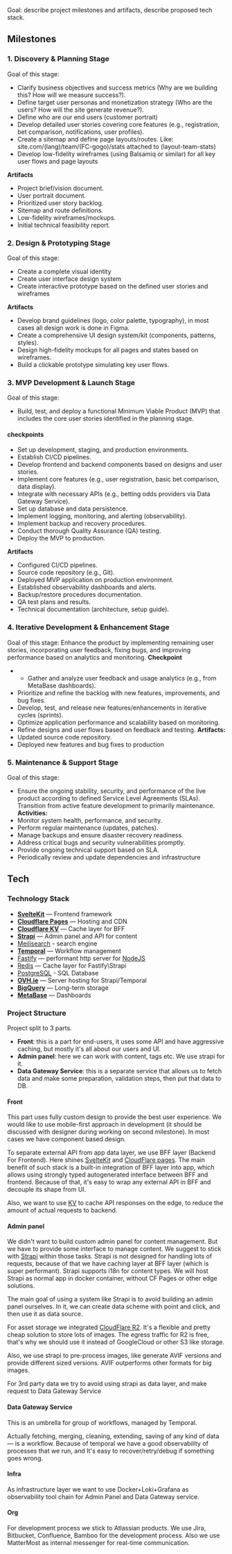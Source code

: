 Goal: describe project milestones and artifacts, describe proposed tech stack.

## Milestones
### 1. Discovery & Planning Stage
Goal of this stage:
- Clarify business objectives and success metrics (Why are we building this? How will we measure success?).
- Define target user personas and monetization strategy (Who are the users? How will the site generate revenue?).
- Define who are our end users (customer portrait)
- Develop detailed user stories covering core features (e.g., registration, bet comparison, notifications, user profiles).
- Create a sitemap and define page layouts/routes. Like: site.com/(lang)/team/(FC-gogo)/stats attached to (layout-team-stats)
- Develop low-fidelity wireframes (using Balsamiq or similar) for all key user flows and page layouts

**Artifacts**
- Project brief/vision document.
- User portrait document.
- Prioritized user story backlog.
- Sitemap and route definitions.
- Low-fidelity wireframes/mockups.
- Initial technical feasibility report.
### 2. Design & Prototyping Stage
Goal of this stage:
- Create a complete visual identity
- Create user interface design system
- Create interactive prototype based on the defined user stories and wireframes

**Artifacts**
- Develop brand guidelines (logo, color palette, typography), in most cases all design work is done in Figma.
- Create a comprehensive UI design system/kit (components, patterns, styles).
- Design high-fidelity mockups for all pages and states based on wireframes.
- Build a clickable prototype simulating key user flows.
### 3. MVP Development & Launch Stage
Goal of this stage:
- Build, test, and deploy a functional Minimum Viable Product (MVP) that includes the core user stories identified in the planning stage.

#### checkpoints
- Set up development, staging, and production environments.
- Establish CI/CD pipelines.
- Develop frontend and backend components based on designs and user stories.
- Implement core features (e.g., user registration, basic bet comparison, data display).
- Integrate with necessary APIs (e.g., betting odds providers via Data Gateway Service).
- Set up database and data persistence.
- Implement logging, monitoring, and alerting (observability).
- Implement backup and recovery procedures.
- Conduct thorough Quality Assurance (QA) testing.
- Deploy the MVP to production.

**Artifacts**
- Configured CI/CD pipelines.
- Source code repository (e.g., Git).
- Deployed MVP application on production environment.
- Established observability dashboards and alerts.
- Backup/restore procedures documentation.
- QA test plans and results.
- Technical documentation (architecture, setup guide).
### 4. Iterative Development & Enhancement Stage
Goal of this stage:
Enhance the product by implementing remaining user stories, incorporating user feedback, fixing bugs, and improving performance based on analytics and monitoring.
**Checkpoint**
- - Gather and analyze user feedback and usage analytics (e.g., from MetaBase dashboards).
- Prioritize and refine the backlog with new features, improvements, and bug fixes.
- Develop, test, and release new features/enhancements in iterative cycles (sprints).
- Optimize application performance and scalability based on monitoring.
- Refine designs and user flows based on feedback and testing.
**Artifacts:**
- Updated source code repository.
- Deployed new features and bug fixes to production

### 5. Maintenance & Support Stage
Goal of this stage:
- Ensure the ongoing stability, security, and performance of the live product according to defined Service Level Agreements (SLAs). Transition from active feature development to primarily maintenance.
**Activities:**
- Monitor system health, performance, and security.
- Perform regular maintenance (updates, patches).
- Manage backups and ensure disaster recovery readiness.
- Address critical bugs and security vulnerabilities promptly.
- Provide ongoing technical support based on SLA.
- Periodically review and update dependencies and infrastructure
## Tech
### Technology Stack  
- **[SvelteKit](https://svelte.dev/docs/kit/introduction)** — Frontend framework
- **[Cloudflare Pages](https://pages.cloudflare.com/)** — Hosting and CDN
- **[Cloudflare KV](https://developers.cloudflare.com/kv/)** — Cache layer for BFF
- **[Strapi](https://strapi.io/)** — Admin panel and API for content
- [Meilisearch](https://www.meilisearch.com/) - search engine
- **[Temporal](https://temporal.io/)** — Workflow management
- [Fastify](https://fastify.dev/) —  performant http server for [NodeJS](https://nodejs.org/)
- [Redis](https://redis.io/) — Cache layer for Fastify\Strapi
- [PostgreSQL](https://www.postgresql.org/) - SQL Database
- **[OVH.ie](https://www.ovhcloud.com/en-ie/)** — Server hosting for Strapi/Temporal
- **[BigQuery](https://cloud.google.com/bigquery)** — Long-term storage
- **[MetaBase](https://www.metabase.com/)** — Dashboards


### Project Structure
  
Project split to 3 parts.  
  
- **Front**: this is a part for end-users, it uses some API and have aggressive caching, but mostly it's all about our users and UI.  
- **Admin panel**: here we can work with content, tags etc. We use strapi for it.
- **Data Gateway Service**: this is a separate service that allows us to fetch data and make some preparation, validation steps, then put that data to DB.

#### Front

This part uses fully custom design to provide the best user experience. We would like to use mobile-first approach in development (it should be discussed with designer during working on second milestone). In most cases we have component based design.

To separate external API from app data layer, we use BFF layer (Backend For Frontend). Here shines [SvelteKit](https://kit.svelte.dev/) and [CloudFlare pages](https://pages.cloudflare.com/). The main benefit of such stack is a built-in integration of BFF layer into app, which allows using strongly typed autogenerated interface between BFF and frontend. Because of that, it's easy to wrap any external API in BFF and decouple its shape from UI. 

Also, we want to use [KV](https://developers.cloudflare.com/kv/) to cache API responses on the edge, to reduce the amount of actual requests to backend.

#### Admin panel

We didn't want to build custom admin panel for content management. But we have to provide some interface to manage content. We suggest to stick with [Strapi](strapi.io) within those tasks. 
Strapi is not designed for handling lots of requests, because of that we have caching layer at BFF layer (which is super performant). Strapi supports i18n for content types. We will host Strapi as normal app in docker container, without CF Pages or other edge solutions.

The main goal of using a system like Strapi is to avoid building an admin panel ourselves. In it, we can create data scheme with point and click, and then use it as data source.

For asset storage we integrated [CloudFlare R2](https://developers.cloudflare.com/r2/). It's a flexible and pretty cheap solution to store lots of images. The egress traffic for R2 is free, that's why we should use it instead of GoogleCloud or other S3 like storage.

Also, we use strapi to pre-process images, like generate AVIF versions and provide different sized versions. AVIF outperforms other formats for big images.

For 3rd party data we try to avoid using strapi as data layer, and make request to Data Gateway Service

#### Data Gateway Service
This is an umbrella for group of workflows, managed by Temporal.

Actually fetching, merging, cleaning, extending, saving of any kind of data — is a workflow. Because of temporal we have a good observability of processes that we run, and It's easy to recover/retry/debug if something goes wrong.

#### Infra
As infrastructure layer we want to use Docker+Loki+Grafana as observability tool chain for Admin Panel and Data Gateway service.

#### Org
For development process we stick to Atlassian products. We use Jira, Bitbucket, Confluence, Bamboo for the development process. Also we use MatterMost as internal messenger for real-time communication.